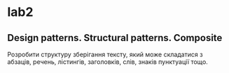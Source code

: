 # lab2

## Design patterns. Structural patterns. Composite

Розробити структуру зберігання тексту, який може складатися з
абзаців, речень, лістингів, заголовків, слів, знаків пунктуації тощо.
